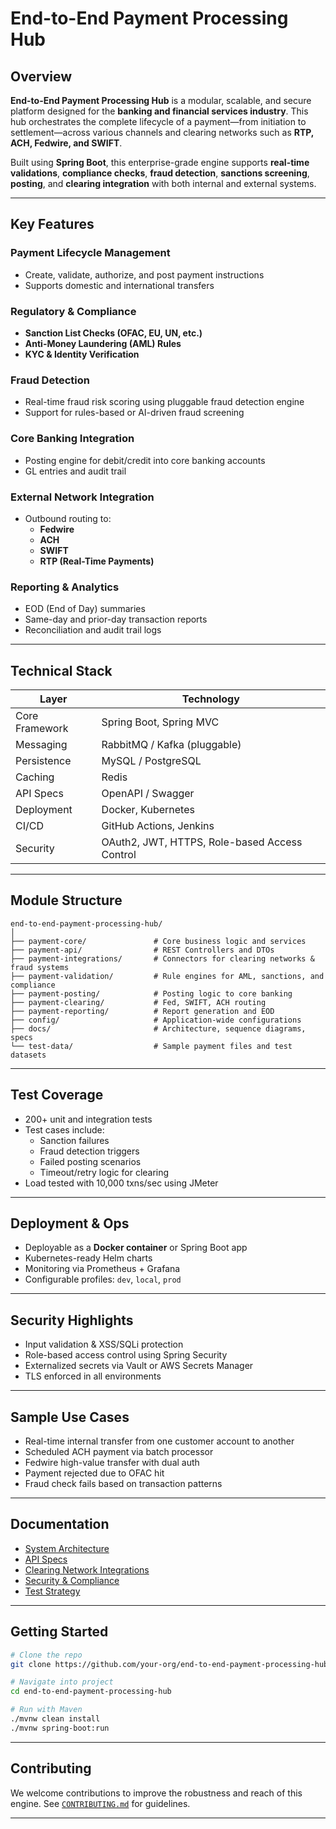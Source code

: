 # End-to-End Payment Processing Hub

## Overview

**End-to-End Payment Processing Hub** is a modular, scalable, and secure platform designed for the **banking and financial services industry**. This hub orchestrates the complete lifecycle of a payment—from initiation to settlement—across various channels and clearing networks such as **RTP, ACH, Fedwire, and SWIFT**.

Built using **Spring Boot**, this enterprise-grade engine supports **real-time validations**, **compliance checks**, **fraud detection**, **sanctions screening**, **posting**, and **clearing integration** with both internal and external systems.

---

## Key Features

###  Payment Lifecycle Management
- Create, validate, authorize, and post payment instructions
- Supports domestic and international transfers

###  Regulatory & Compliance
- **Sanction List Checks (OFAC, EU, UN, etc.)**
- **Anti-Money Laundering (AML) Rules**
- **KYC & Identity Verification**

###  Fraud Detection
- Real-time fraud risk scoring using pluggable fraud detection engine
- Support for rules-based or AI-driven fraud screening

###  Core Banking Integration
- Posting engine for debit/credit into core banking accounts
- GL entries and audit trail

###  External Network Integration
- Outbound routing to:
  - **Fedwire**
  - **ACH**
  - **SWIFT**
  - **RTP (Real-Time Payments)**

###  Reporting & Analytics
- EOD (End of Day) summaries
- Same-day and prior-day transaction reports
- Reconciliation and audit trail logs

---

##  Technical Stack

| Layer | Technology |
|-------|------------|
| Core Framework | Spring Boot, Spring MVC |
| Messaging | RabbitMQ / Kafka (pluggable) |
| Persistence | MySQL / PostgreSQL |
| Caching | Redis |
| API Specs | OpenAPI / Swagger |
| Deployment | Docker, Kubernetes |
| CI/CD | GitHub Actions, Jenkins |
| Security | OAuth2, JWT, HTTPS, Role-based Access Control |

---

##  Module Structure

```
end-to-end-payment-processing-hub/
│
├── payment-core/               # Core business logic and services
├── payment-api/                # REST Controllers and DTOs
├── payment-integrations/       # Connectors for clearing networks & fraud systems
├── payment-validation/         # Rule engines for AML, sanctions, and compliance
├── payment-posting/            # Posting logic to core banking
├── payment-clearing/           # Fed, SWIFT, ACH routing
├── payment-reporting/          # Report generation and EOD
├── config/                     # Application-wide configurations
├── docs/                       # Architecture, sequence diagrams, specs
└── test-data/                  # Sample payment files and test datasets
```

---

##  Test Coverage

- 200+ unit and integration tests
- Test cases include:
  - Sanction failures
  - Fraud detection triggers
  - Failed posting scenarios
  - Timeout/retry logic for clearing
- Load tested with 10,000 txns/sec using JMeter

---

##  Deployment & Ops

- Deployable as a **Docker container** or Spring Boot app
- Kubernetes-ready Helm charts
- Monitoring via Prometheus + Grafana
- Configurable profiles: `dev`, `local`, `prod`

---

##  Security Highlights

- Input validation & XSS/SQLi protection
- Role-based access control using Spring Security
- Externalized secrets via Vault or AWS Secrets Manager
- TLS enforced in all environments

---

##  Sample Use Cases

-  Real-time internal transfer from one customer account to another
-  Scheduled ACH payment via batch processor
-  Fedwire high-value transfer with dual auth
-  Payment rejected due to OFAC hit
-  Fraud check fails based on transaction patterns

---

## Documentation

- [System Architecture](docs/system-architecture.md)
- [API Specs](docs/openapi-spec.yaml)
- [Clearing Network Integrations](docs/clearing-networks.md)
- [Security & Compliance](docs/security-guidelines.md)
- [Test Strategy](docs/test-plan.md)

---

##  Getting Started

```bash
# Clone the repo
git clone https://github.com/your-org/end-to-end-payment-processing-hub.git

# Navigate into project
cd end-to-end-payment-processing-hub

# Run with Maven
./mvnw clean install
./mvnw spring-boot:run
```

---

##  Contributing

We welcome contributions to improve the robustness and reach of this engine. See [`CONTRIBUTING.md`](CONTRIBUTING.md) for guidelines.

---

